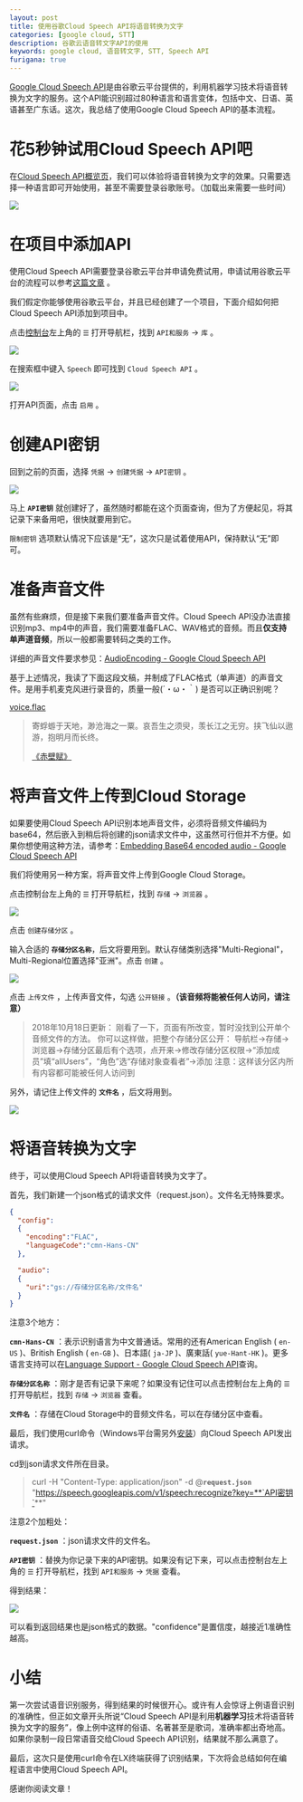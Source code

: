 ```yaml
---
layout: post
title: 使用谷歌Cloud Speech API将语音转换为文字
categories: [google cloud, STT]
description: 谷歌云语音转文字API的使用
keywords: google cloud, 语音转文字, STT, Speech API
furigana: true
---
```

[Google Cloud Speech API](https://cloud.google.com/speech/)是由谷歌云平台提供的，利用机器学习技术将语音转换为文字的服务。这个API能识别超过80种语言和语言变体，包括中文、日语、英语甚至广东话。这次，我总结了使用Google Cloud Speech API的基本流程。

# 花5秒钟试用Cloud Speech API吧

在[Cloud Speech API概览页](https://cloud.google.com/speech/)，我们可以体验将语音转换为文字的效果。只需要选择一种语言即可开始使用，甚至不需要登录谷歌账号。（加载出来需要一些时间）

![](http://ww1.sinaimg.cn/large/005MY9Xigy1fp4mcon6f5j30bp09bq3e.jpg)

# 在项目中添加API

使用Cloud Speech API需要登录谷歌云平台并申请免费试用，申请试用谷歌云平台的流程可以参考[这篇文章](https://segmentfault.com/a/1190000014367501) 。

我们假定你能够使用谷歌云平台，并且已经创建了一个项目，下面介绍如何把Cloud Speech API添加到项目中。

点击[控制台](https://console.cloud.google.com/)左上角的 `☰` 打开导航栏，找到 `API和服务` → `库` 。

![](http://ww1.sinaimg.cn/large/005MY9Xigy1fp4mu6nvprj308409lwew.jpg)

在搜索框中键入 `Speech` 即可找到 `Cloud Speech API` 。

![](http://ww1.sinaimg.cn/large/005MY9Xigy1fp4mxyxamzj30bb08kgm9.jpg)

打开API页面，点击 `启用` 。

# 创建API密钥

回到之前的页面，选择 `凭据` → `创建凭据` → `API密钥` 。

![](http://ww1.sinaimg.cn/large/005MY9Xigy1fp4n6pogcbj30mf0av0tr.jpg)

马上 **`API密钥`** 就创建好了，虽然随时都能在这个页面查询，但为了方便起见，将其记录下来备用吧，很快就要用到它。

`限制密钥` 选项默认情况下应该是“无”，这次只是试着使用API，保持默认“无”即可。

# 准备声音文件

虽然有些麻烦，但是接下来我们要准备声音文件。Cloud Speech API没办法直接识别mp3、mp4中的声音，我们需要准备FLAC、WAV格式的音频。而且**仅支持单声道音频**，所以一般都需要转码之类的工作。

详细的声音文件要求参见：[AudioEncoding - Google Cloud Speech API](https://cloud.google.com/speech/reference/rest/v1/RecognitionConfig#AudioEncoding)

基于上述情况，我读了下面这段文稿，并制成了FLAC格式（单声道）的声音文件。是用手机麦克风进行录音的，质量一般(´・ω・｀) 是否可以正确识别呢？

[voice.flac](https://share.weiyun.com/b426055608aa3b2c4d5adfda1fb5d67f)

> 寄蜉蝣于天地，渺沧海之一粟。哀吾生之须臾，羡长江之无穷。挟飞仙以遨游，抱明月而长终。
>  
>  
> [《赤壁赋》](http://www.millionbook.com/gd/s/shushi/000/001.htm)

# 将声音文件上传到Cloud Storage

如果要使用Cloud Speech API识别本地声音文件，必须将音频文件编码为base64，然后嵌入到稍后将创建的json请求文件中，这虽然可行但并不方便。如果你想使用这种方法，请参考：[Embedding Base64 encoded audio - Google Cloud Speech API](https://cloud.google.com/speech/docs/base64-encoding#embedding_base64_encoded_audio)

我们将使用另一种方案，将声音文件上传到Google Cloud Storage。

点击控制台左上角的 `☰` 打开导航栏，找到 `存储` → `浏览器` 。

![](http://ww1.sinaimg.cn/large/005MY9Xigy1fp4pij2z5oj30a50bg74m.jpg)

点击 `创建存储分区` 。

输入合适的 **`存储分区名称`**，后文将要用到。默认存储类别选择"Multi-Regional"，Multi-Regional位置选择"亚洲"。点击 `创建` 。

![](http://ww1.sinaimg.cn/large/005MY9Xigy1fp4pmpmgznj30fx0dimyk.jpg)

点击 `上传文件` ，上传声音文件，勾选 `公开链接` 。**（该音频将能被任何人访问，请注意）**

> 2018年10月18日更新：
> 刚看了一下，页面有所改变，暂时没找到公开单个音频文件的方法。
> 你可以这样做，把整个存储分区公开：
> 导航栏→存储→浏览器→存储分区最后有个选项，点开来→修改存储分区权限→“添加成员”填“allUsers”，“角色”选“存储对象查看者”→添加
> 注意：这样该分区内所有内容都可能被任何人访问到

另外，请记住上传文件的 **`文件名`** ，后文将用到。

![](http://ww1.sinaimg.cn/large/005MY9Xigy1fp4pti0glej30rt0b8gmz.jpg)

# 将语音转换为文字

终于，可以使用Cloud Speech API将语音转换为文字了。

首先，我们新建一个json格式的请求文件（request.json）。文件名无特殊要求。

``` json
{
  "config":
  {
    "encoding":"FLAC",
    "languageCode":"cmn-Hans-CN"
  },

  "audio":
  {
    "uri":"gs://存储分区名称/文件名"
  }
}
```

注意3个地方：

**`cmn-Hans-CN`** ：表示识别语言为中文普通话。常用的还有American English ( `en-US` )、British English ( `en-GB` )、日本語( `ja-JP` )、廣東話( `yue-Hant-HK` )。更多语言支持可以在[Language Support - Google Cloud Speech API](https://cloud.google.com/speech/docs/languages)查询。

**`存储分区名称`** ：刚才是否有记录下来呢？如果没有记住可以点击控制台左上角的 `☰` 打开导航栏，找到 `存储` → `浏览器` 查看。

**`文件名`** ：存储在Cloud Storage中的音频文件名，可以在存储分区中查看。

最后，我们使用curl命令（Windows平台需另外[安装](https://curl.haxx.se/download.html)）向Cloud Speech API发出请求。

cd到json请求文件所在目录。

> curl -H "Content-Type: application/json" -d @**`request.json`** "https://speech.googleapis.com/v1/speech:recognize?key=**`API密钥`**"

注意2个加粗处：

**`request.json`** ：json请求文件的文件名。

**`API密钥`** ：替换为你记录下来的API密钥。如果没有记下来，可以点击控制台左上角的 `☰` 打开导航栏，找到 `API和服务` → `凭据` 查看。

得到结果：

![](http://ww1.sinaimg.cn/large/005MY9Xigy1fp4qzhv94pj30i508rgng.jpg)

可以看到返回结果也是json格式的数据。"confidence"是置信度，越接近1准确性越高。

# 小结

第一次尝试语音识别服务，得到结果的时候很开心。或许有人会惊讶上例语音识别的准确性，但正如文章开头所说“Cloud Speech API是利用**机器学习**技术将语音转换为文字的服务”，像上例中这样的俗语、名著甚至是歌词，准确率都出奇地高。如果你录制一段日常语音交给Cloud Speech API识别，结果就不那么满意了。

最后，这次只是使用curl命令在LX终端获得了识别结果，下次将会总结如何在编程语言中使用Cloud Speech API。

感谢你阅读文章！

